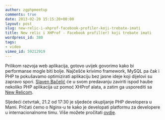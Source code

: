 ```yaml
---
author: zgphpmeetup
comments: true
date: 2013-02-20 15:15:20+00:00
layout: post
slug: new-relic-i-xhprof-facebook-profiler-koji-trebate-imati
title: New relic i XHProf - Facebook profil(er) koji trebate imati
wordpress_id: 380
tags:
- video
vimeo_id: 59212919
---
```


Prilikom razvoja web aplikacija, gotovo uvijek govorimo kako bi performanse mogle biti bolje. Najčešće krivimo framework, MySQL pa čak i PHP te pokušavamo optimizirati aplikaciju bez jasne ideje koji dijelovi su zapravo spori. [Slaven Bačelić](http://twitter.com/sbacelic) će u svom predavanju zaviriti ispod haube nekoliko PHP aplikacija uz pomoć XHProf alata, a zatim ga usporediti sa [New Relicom](https://newrelic.com/).

Sljedeći ćetvrtak, 21.2 od 17:30 je sljedeće okupljanje PHP developera u Mami. Pričati ćemo o Nginx-u te kako je developati platformu za developere u internacionalnome timu. Više možete pročitati [ovdje](http://zgphp.org/2013/02/nije-sve-u-kodu/).
